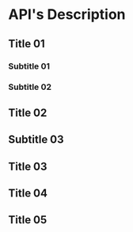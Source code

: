# API's Description

## Title 01

### Subtitle 01

### Subtitle 02

## Title 02

## Subtitle 03

## Title 03

## Title 04

## Title 05

